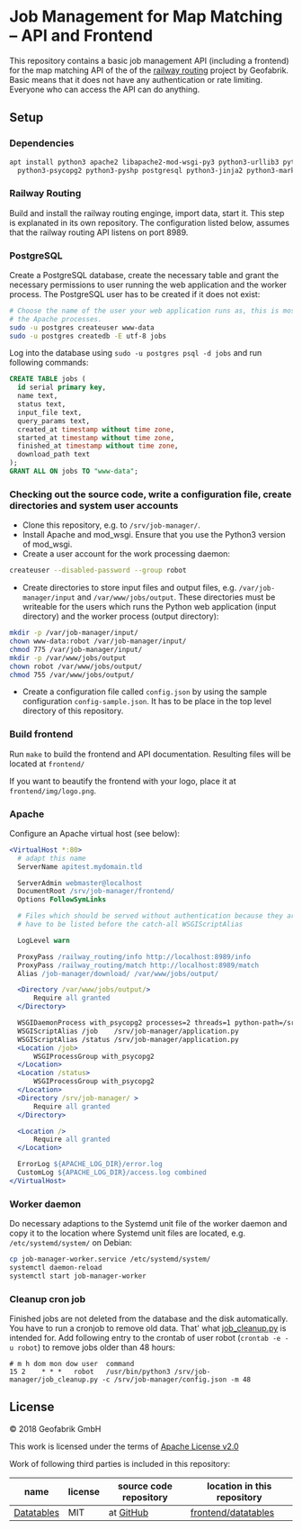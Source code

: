 # Job Management for Map Matching – API and Frontend

This repository contains a basic job management API (including a frontend) for the map matching API
of the of the [railway routing](https://github.com/geofabrik/railway_routing) project by Geofabrik.
Basic means that it does not have any authentication or rate limiting. Everyone who can access the
API can do anything.

## Setup

### Dependencies

```sh
apt install python3 apache2 libapache2-mod-wsgi-py3 python3-urllib3 python3-requests \
  python3-psycopg2 python3-pyshp postgresql python3-jinja2 python3-markdown
```

### Railway Routing

Build and install the railway routing enginge, import data, start it. This step is explanated in its
own repository. The configuration listed below, assumes that the railway routing API listens on port
8989.

### PostgreSQL
Create a PostgreSQL database, create the necessary table and grant the necessary permissions to user
running the web application and the worker process. The PostgreSQL user has to be created if it does
not exist:

```sh
# Choose the name of the user your web application runs as, this is most likely the user who runs
# the Apache processes.
sudo -u postgres createuser www-data
sudo -u postgres createdb -E utf-8 jobs
```

Log into the database using `sudo -u postgres psql -d jobs` and run following commands:

```sql
CREATE TABLE jobs (
  id serial primary key,
  name text,
  status text,
  input_file text,
  query_params text,
  created_at timestamp without time zone,
  started_at timestamp without time zone,
  finished_at timestamp without time zone,
  download_path text
);
GRANT ALL ON jobs TO "www-data";
```

### Checking out the source code, write a configuration file, create directories and system user accounts

* Clone this repository, e.g. to `/srv/job-manager/`.
* Install Apache and mod_wsgi. Ensure that you use the Python3 version of mod_wsgi.
* Create a user account for the work processing daemon:

```sh
createuser --disabled-password --group robot
```

* Create directories to store input files and output files, e.g. `/var/job-manager/input` and
  `/var/www/jobs/output`. These directories must be writeable for the users which runs the Python
  web application (input directory) and the worker process (output directory):

```sh
mkdir -p /var/job-manager/input/
chown www-data:robot /var/job-manager/input/
chmod 775 /var/job-manager/input/
mkdir -p /var/www/jobs/output
chown robot /var/www/jobs/output/
chmod 755 /var/www/jobs/output/
```

* Create a configuration file called `config.json` by using the sample configuration
  `config-sample.json`. It has to be place in the top level directory of this repository.

### Build frontend

Run `make` to build the frontend and API documentation. Resulting files will be located at
`frontend/`

If you want to beautify the frontend with your logo, place it at `frontend/img/logo.png`.

### Apache

Configure an Apache virtual host (see below):

```Apache
<VirtualHost *:80>
  # adapt this name
  ServerName apitest.mydomain.tld

  ServerAdmin webmaster@localhost
  DocumentRoot /srv/job-manager/frontend/
  Options FollowSymLinks

  # Files which should be served without authentication because they are needed for the landing page,
  # have to be listed before the catch-all WSGIScriptAlias

  LogLevel warn

  ProxyPass /railway_routing/info http://localhost:8989/info
  ProxyPass /railway_routing/match http://localhost:8989/match
  Alias /job-manager/download/ /var/www/jobs/output/

  <Directory /var/www/jobs/output/>
      Require all granted
  </Directory>

  WSGIDaemonProcess with_psycopg2 processes=2 threads=1 python-path=/srv/job-manager/ home=/srv/job-manager/
  WSGIScriptAlias /job    /srv/job-manager/application.py
  WSGIScriptAlias /status /srv/job-manager/application.py
  <Location /job>
      WSGIProcessGroup with_psycopg2
  </Location>
  <Location /status>
      WSGIProcessGroup with_psycopg2
  </Location>
  <Directory /srv/job-manager/ >
      Require all granted
  </Directory>

  <Location />
      Require all granted
  </Location>

  ErrorLog ${APACHE_LOG_DIR}/error.log
  CustomLog ${APACHE_LOG_DIR}/access.log combined
</VirtualHost>
```

### Worker daemon

Do necessary adaptions to the Systemd unit file of the worker daemon and copy it to the location
where Systemd unit files are located, e.g. `/etc/systemd/system/` on Debian:

```sh
cp job-manager-worker.service /etc/systemd/system/
systemctl daemon-reload
systemctl start job-manager-worker
```

### Cleanup cron job

Finished jobs are not deleted from the database and the disk automatically. You have to run a cronjob
to remove old data. That' what [job_cleanup.py](job_cleanup.py) is intended for. Add following entry to
the crontab of user robot (`crontab -e -u robot`) to remove jobs older than 48 hours:

```crontab
# m h dom mon dow user  command
15 2    * * *   robot   /usr/bin/python3 /srv/job-manager/job_cleanup.py -c /srv/job-manager/config.json -m 48
```

## License

© 2018 Geofabrik GmbH

This work is licensed under the terms of [Apache License v2.0](LICENSE.txt)

Work of following third parties is included in this repository:

| name    | license   | source code repository | location in this repository |
|---------|-----------|------------------------|-----------------------------|
| [Datatables](https://www.datatables.net/) | MIT | at [GitHub](https://github.com/DataTables/DataTablesSrc) | [frontend/datatables](frontend/datatables) |
